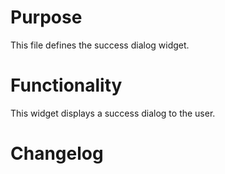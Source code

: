 # Purpose

This file defines the success dialog widget.

# Functionality

This widget displays a success dialog to the user.

# Changelog


